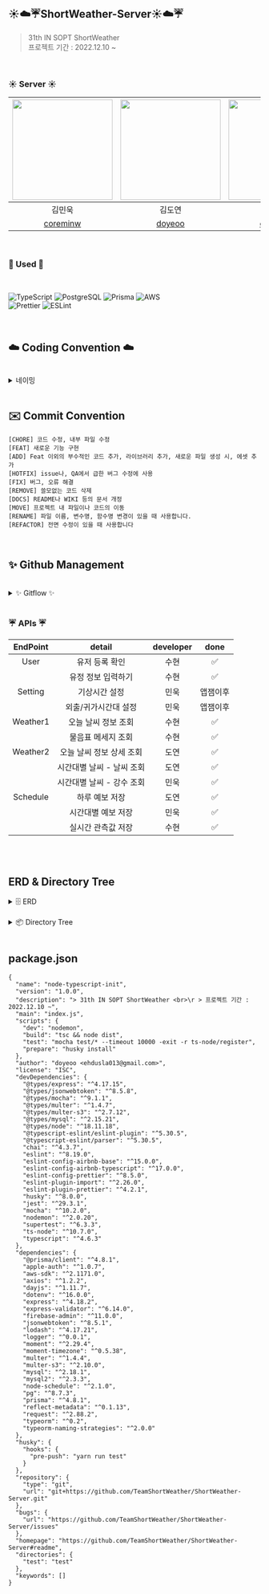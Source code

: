 ## ☀️☁️☔️ShortWeather-Server☀️☁️☔️

> 31th IN SOPT ShortWeather <br>
> 프로젝트 기간 : 2022.12.10 ~ 

<br>

### <strong> ☀️ Server ☀️ </strong>

| <img src="https://avatars.githubusercontent.com/u/82046935?v=4" width="200">|<img src="https://avatars.githubusercontent.com/u/81256252?v=4" width="200">|<img src="https://avatars.githubusercontent.com/u/70002218?v=4" width="200">|
| :-----------------------------------: | :-----------------------------------------------: | :-----------------------------------------------:
|                김민욱                 |                      김도연                       |                      강수현                       |
| [  coreminw ](https://github.com/coreminw) | [  doyeoo ](https://github.com/doyeoo) | [  onpyeong ](https://github.com/onpyeong) |

<br>

### <strong> 🏃 Used 🏃 </strong>
<br>
<p>
<img alt="TypeScript" src="https://img.shields.io/badge/typescript-%23007ACC.svg?style=for-the-badge&logo=typescript&logoColor=white"/>
<img alt="PostgreSQL" src="https://img.shields.io/badge/PostgreSQL-4169E1.svg?style=for-the-badge&logo=postgresql&logoColor=white"/>
<img alt="Prisma" src="https://img.shields.io/badge/Prisma-2D3748.svg?style=for-the-badge&logo=Prisma&logoColor=white"/>
<img alt="AWS" src="https://img.shields.io/badge/AWS-%23FF9900.svg?style=for-the-badge&logo=amazon-aws&logoColor=white"/><br>
<img alt="Prettier" src="https://img.shields.io/badge/Prettier-F7B93E.svg?style=for-the-badge&logo=Prettier&logoColor=black"/>
<img alt="ESLint" src="https://img.shields.io/badge/ESLint-4B32C3.svg?style=for-the-badge&logo=ESLint&logoColor=white"/>
</p>
  
<br>

## ☁️ Coding Convention ☁️
<br>
<details markdown="1">
<summary>네이밍</summary>

### DB

- DB 이름은 **UpperCamelCase**를 사용합니다.

<br>

### 함수, 변수, 타입
- 함수와 변수에는 **lowerCamelCase**를 사용합니다.
- 함수명은 동사로 시작합니다.
- 타입명은 **파스칼케이스**를 사용합니다.
  - interface이름에 I를 붙이지 않습니다.
- 기본 클래스 파일을 생성하거나 컴포넌트를 생성할 때는 약어 규칙에 따라 네이밍합니다.  

<br>

### 변수 네이밍

- `날씨` → weather
- `유저` → user 
- `배열을 담은 변수`→ ~s(복수형)
- `상태` → status 

---
</details>

<br>

## ✉️ Commit Convention

```
[CHORE] 코드 수정, 내부 파일 수정 
[FEAT] 새로운 기능 구현 
[ADD] Feat 이외의 부수적인 코드 추가, 라이브러리 추가, 새로운 파일 생성 시, 에셋 추가
[HOTFIX] issue나, QA에서 급한 버그 수정에 사용
[FIX] 버그, 오류 해결
[REMOVE] 쓸모없는 코드 삭제 
[DOCS] README나 WIKI 등의 문서 개정
[MOVE] 프로젝트 내 파일이나 코드의 이동 
[RENAME] 파일 이름, 변수명, 함수명 변경이 있을 때 사용합니다. 
[REFACTOR] 전면 수정이 있을 때 사용합니다 
```
<br>

## ✨ Github Management
<br>

<details>
<summary> ✨ Gitflow ✨ </summary>
<div markdown="1">  

```
1. Issue를 생성한다.
2. 깃 컨벤션에 맞게 Branch를 생성한다.
3. Add - Commit - Push - Pull Request 의 과정을 거친다.
4. Pull Request가 작성되면 작성자 이외의 다른 팀원이 Code Review를 한다.
5. Code Review가 완료되면 Pull Request 작성자가 develop Branch로 merge 한다.
6. merge된 Branch는 삭제한다.
7. 종료된 Issue와 Pull Request의 Label과 Project를 관리한다.
```
	
### 🌴 브랜치
---
#### 📌 브랜치 단위
- 브랜치 단위 = 이슈 단위 = PR단위

#### 📌 브랜치명
- 브랜치는 뷰 단위로 생성합니다.
- 브랜치 규칙 → feature/#이슈번호-탭-기능간략설명
- `ex) feature/#1-postLike`
- 탭이름 - Weather, User
- 공통적인 것 작업 - Global
    - feature/chore/fix/network

<br>
	
### 💡 이슈, PR 규칙
---
	
#### 📌 Issue명 = PR명
- [FEAT] - 기능 구현
- [FIX] - 버그 수정
- [REFACTOR] - 코드 리팩토링(결과물은 같지만 코드의 향상)
- [CHORE] - 수정
- [ADD] - 세팅 및 라이브러리 추가

</details>

<br>

### <strong> ☔️ APIs ☔️ </strong>
|   EndPoint   |               detail               | developer | done |
| :------: | :--------------------------------: | :-------: |:--: |
|   User  |       유저 등록 확인       |   수현    |  ✅  |
|         |       유정 정보 입력하기       |   수현    |  ✅  |
|   Setting   |       기상시간 설정       |   민욱    |  앱잼이후  |
|         |       외출/귀가시간대 설정       |   민욱    |  앱잼이후  |
|   Weather1   |       오늘 날씨 정보 조회       |   수현    |  ✅  |
|      |       물음표 메세지 조회       |   수현    |  ✅  |
|   Weather2   |       오늘 날씨 정보 상세 조회       |   도연    |  ✅  |
|         |       시간대별 날씨 - 날씨 조회       |   도연    |  ✅  |
|         |       시간대별 날씨 - 강수 조회       |   민욱    |  ✅  |
|   Schedule   |       하루 예보 저장       |   도연    |  ✅  |
|         |       시간대별 예보 저장       |   민욱    |  ✅  |
|         |       실시간 관측값 저장       |   수현    |  ✅  |


<br>



<br>

## <strong> ERD & Directory Tree</strong>
<details>
<summary>🗄 ERD</summary>

<img alt="스크린샷 2023-01-13 04 45 51" src="https://user-images.githubusercontent.com/81256252/212165910-8e634d2b-35c7-4130-a609-3baaf27144b7.png">

</details>
<br>
<details>
<summary>📦 Directory Tree</summary>

```
	
├── tsconfig.json
├── nodemone.json
├── package.json
└── src
    ├── config
    ├── controllers
    ├── interfaces
    ├── loaders
    ├── middleware
    ├── modules
    ├── routes
    ├── service
    └──  index.ts
└── test

```
</details>
<br>

## <strong>package.json</strong>
```
{
  "name": "node-typescript-init",
  "version": "1.0.0",
  "description": "> 31th IN SOPT ShortWeather <br>\r > 프로젝트 기간 : 2022.12.10 ~",
  "main": "index.js",
  "scripts": {
    "dev": "nodemon",
    "build": "tsc && node dist",
    "test": "mocha test/* --timeout 10000 -exit -r ts-node/register",
    "prepare": "husky install"
  },
  "author": "doyeoo <ehdusla013@gmail.com>",
  "license": "ISC",
  "devDependencies": {
    "@types/express": "^4.17.15",
    "@types/jsonwebtoken": "^8.5.8",
    "@types/mocha": "^9.1.1",
    "@types/multer": "^1.4.7",
    "@types/multer-s3": "^2.7.12",
    "@types/mysql": "^2.15.21",
    "@types/node": "^18.11.18",
    "@typescript-eslint/eslint-plugin": "^5.30.5",
    "@typescript-eslint/parser": "^5.30.5",
    "chai": "^4.3.7",
    "eslint": "^8.19.0",
    "eslint-config-airbnb-base": "^15.0.0",
    "eslint-config-airbnb-typescript": "^17.0.0",
    "eslint-config-prettier": "^8.5.0",
    "eslint-plugin-import": "^2.26.0",
    "eslint-plugin-prettier": "^4.2.1",
    "husky": "^8.0.0",
    "jest": "^29.3.1",
    "mocha": "^10.2.0",
    "nodemon": "^2.0.20",
    "supertest": "^6.3.3",
    "ts-node": "^10.7.0",
    "typescript": "^4.6.3"
  },
  "dependencies": {
    "@prisma/client": "^4.8.1",
    "apple-auth": "^1.0.7",
    "aws-sdk": "^2.1171.0",
    "axios": "^1.2.2",
    "dayjs": "^1.11.7",
    "dotenv": "^16.0.0",
    "express": "^4.18.2",
    "express-validator": "^6.14.0",
    "firebase-admin": "^11.0.0",
    "jsonwebtoken": "^8.5.1",
    "lodash": "^4.17.21",
    "logger": "^0.0.1",
    "moment": "^2.29.4",
    "moment-timezone": "^0.5.38",
    "multer": "^1.4.4",
    "multer-s3": "^2.10.0",
    "mysql": "^2.18.1",
    "mysql2": "^2.3.3",
    "node-schedule": "^2.1.0",
    "pg": "^8.7.3",
    "prisma": "^4.8.1",
    "reflect-metadata": "^0.1.13",
    "request": "^2.88.2",
    "typeorm": "^0.2",
    "typeorm-naming-strategies": "^2.0.0"
  },
  "husky": {
    "hooks": {
      "pre-push": "yarn run test"
    }
  },
  "repository": {
    "type": "git",
    "url": "git+https://github.com/TeamShortWeather/ShortWeather-Server.git"
  },
  "bugs": {
    "url": "https://github.com/TeamShortWeather/ShortWeather-Server/issues"
  },
  "homepage": "https://github.com/TeamShortWeather/ShortWeather-Server#readme",
  "directories": {
    "test": "test"
  },
  "keywords": []
}
```
